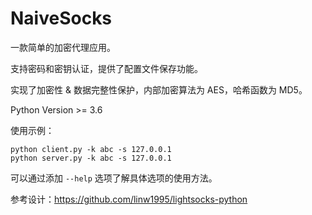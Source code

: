 # NaiveSocks

一款简单的加密代理应用。

支持密码和密钥认证，提供了配置文件保存功能。

实现了加密性 & 数据完整性保护，内部加密算法为 AES，哈希函数为 MD5。

Python Version >= 3.6

使用示例：
```
python client.py -k abc -s 127.0.0.1
python server.py -k abc -s 127.0.0.1
```

可以通过添加 `--help` 选项了解具体选项的使用方法。

参考设计：https://github.com/linw1995/lightsocks-python